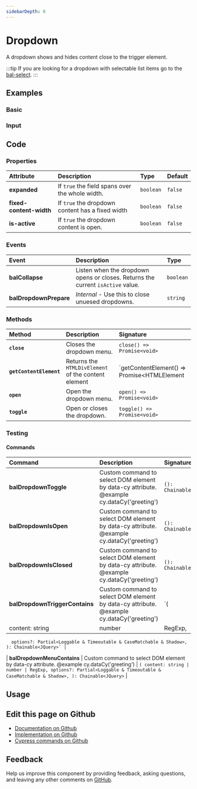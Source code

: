 ```yaml
---
sidebarDepth: 0
---
```


# Dropdown


<!-- START: human documentation top -->

A dropdown shows and hides content close to the trigger element.

:::tip
If you are looking for a dropdown with selectable list items go to the [bal-select](./bal-select.md).
:::

<!-- END: human documentation top -->

<ClientOnly><docs-component-tabs></docs-component-tabs></ClientOnly>


## Examples

### Basic

<ClientOnly><docs-demo-bal-dropdown-41></docs-demo-bal-dropdown-41></ClientOnly>


### Input

<ClientOnly><docs-demo-bal-dropdown-42></docs-demo-bal-dropdown-42></ClientOnly>



## Code



### Properties


| Attribute               | Description                                      | Type      | Default |
| :---------------------- | :----------------------------------------------- | :-------- | :------ |
| **expanded**            | If `true` the field spans over the whole width.  | `boolean` | `false` |
| **fixed-content-width** | If `true` the dropdown content has a fixed width | `boolean` | `false` |
| **is-active**           | If `true` the dropdown content is open.          | `boolean` | `false` |

### Events


| Event                  | Description                                                                     | Type      |
| :--------------------- | :------------------------------------------------------------------------------ | :-------- |
| **balCollapse**        | Listen when the dropdown opens or closes. Returns the current `isActive` value. | `boolean` |
| **balDropdownPrepare** | *Internal* - Use this to close unuesed dropdowns.                               | `string`  |

### Methods


| Method                  | Description                                         | Signature                                            |
| :---------------------- | :-------------------------------------------------- | :--------------------------------------------------- |
| **`close`**             | Closes the dropdown menu.                           | `close() => Promise<void>`                           |
| **`getContentElement`** | Returns the `HTMLDivElement` of the content element | `getContentElement() => Promise<HTMLElement | null>` |
| **`open`**              | Open the dropdown menu.                             | `open() => Promise<void>`                            |
| **`toggle`**            | Open or closes the dropdown.                        | `toggle() => Promise<void>`                          |

### Testing



#### Commands

| Command                        | Description                                                                               | Signature                                                                                                                                       |
| :----------------------------- | :---------------------------------------------------------------------------------------- | :---------------------------------------------------------------------------------------------------------------------------------------------- |
| **balDropdownToggle**          | Custom command to select DOM element by data-cy attribute. @example cy.dataCy('greeting') | `(): Chainable<JQuery>`                                                                                                                         |
| **balDropdownIsOpen**          | Custom command to select DOM element by data-cy attribute. @example cy.dataCy('greeting') | `(): Chainable<JQuery>`                                                                                                                         |
| **balDropdownIsClosed**        | Custom command to select DOM element by data-cy attribute. @example cy.dataCy('greeting') | `(): Chainable<JQuery>`                                                                                                                         |
| **balDropdownTriggerContains** | Custom command to select DOM element by data-cy attribute. @example cy.dataCy('greeting') | `(
      content: string | number | RegExp,
      options?: Partial<Loggable & Timeoutable & CaseMatchable & Shadow>,
    ): Chainable<JQuery>` |
| **balDropdownMenuContains**    | Custom command to select DOM element by data-cy attribute. @example cy.dataCy('greeting') | `(
      content: string | number | RegExp,
      options?: Partial<Loggable & Timeoutable & CaseMatchable & Shadow>,
    ): Chainable<JQuery>` |

## Usage

<!-- START: human documentation usage -->

<!-- END: human documentation usage -->



## Edit this page on Github

* [Documentation on Github](https://github.com/baloise/design-system/blob/master/docs/src/components/components/bal-dropdown.md)
* [Implementation on Github](https://github.com/baloise/design-system/blob/master/packages/components/src/components/bal-dropdown)
* [Cypress commands on Github](https://github.com/baloise/design-system/blob/master/packages/testing/src/commands)

## Feedback

Help us improve this component by providing feedback, asking questions, and leaving any other comments on [GitHub](https://github.com/baloise/design-system/issues/new).


<ClientOnly>
  <docs-component-script tag="balDropdown"></docs-component-script>
</ClientOnly>
